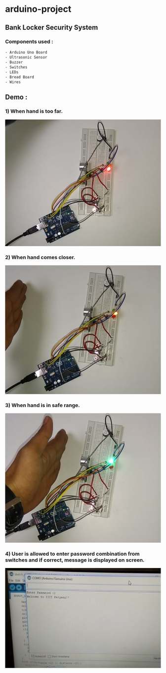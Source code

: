 # arduino-project

## Bank Locker Security System

### Components used :

```
- Arduino Uno Board
- Ultrasonic Sensor
- Buzzer
- Switches
- LEDs
- Bread Board
- Wires

```

## Demo :
### 1) When hand is too far.
![When hand is too far](https://github.com/iamdsc/arduino-project/blob/master/bank_locker_security/img/IMG_20181026_172739.jpg)

### 2) When hand comes closer.
![When hand comes closer](https://github.com/iamdsc/arduino-project/blob/master/bank_locker_security/img/IMG_20181026_172804.jpg)

### 3) When hand is in safe range.
![When hand is in safe range](https://github.com/iamdsc/arduino-project/blob/master/bank_locker_security/img/IMG_20181026_172835.jpg)

### 4) User is allowed to enter password combination from switches and if correct, message is displayed on screen.
![Display on screen](https://github.com/iamdsc/arduino-project/blob/master/bank_locker_security/img/IMG_20181026_172904.jpg)
